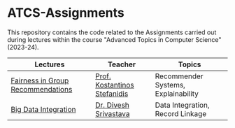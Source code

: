 # ATCS-Assignments

This repository contains the code related to the Assignments carried out during lectures within the course "Advanced Topics in Computer Science" (2023-24).

| Lectures | Teacher | Topics |
| - | - | - |
| [Fairness in Group Recommendations](https://github.com/DecioXXIV/ATCS-Assignments/tree/main/Fairness%20in%20Group%20Recommendations) | [Prof. Kostantinos Stefanidis](https://scholar.google.com/citations?user=Lck1uq8AAAAJ&hl=en) | Recommender Systems, Explainability |
| [Big Data Integration](https://github.com/DecioXXIV/ATCS-Assignments/tree/main/Big%20Data%20Integration) | [Dr. Divesh Srivastava](https://scholar.google.com/citations?user=kGKlHp0AAAAJ&hl=it) | Data Integration, Record Linkage
